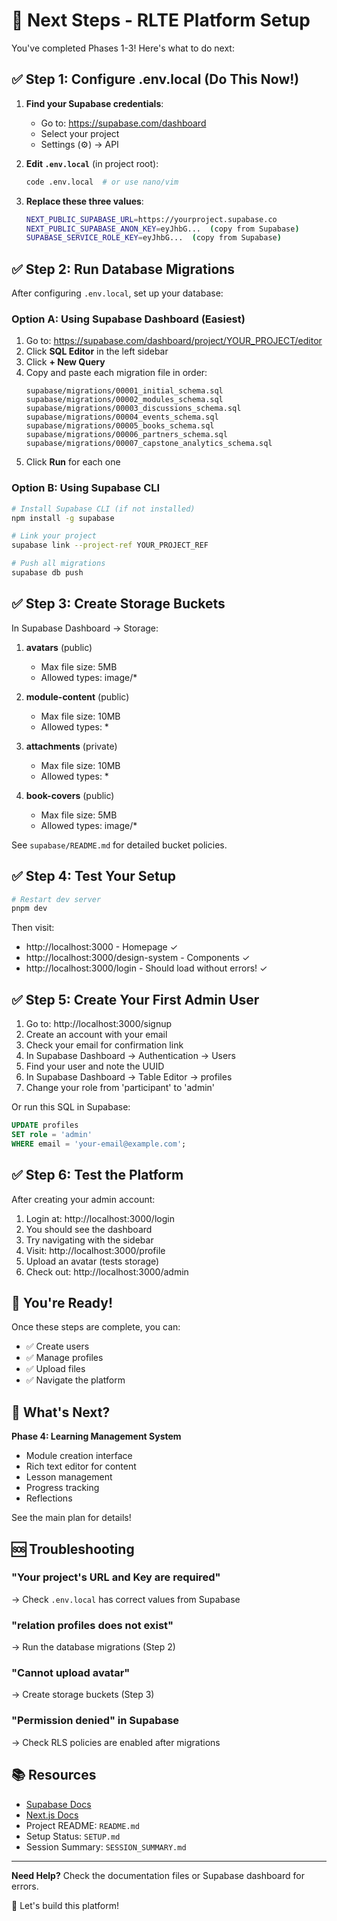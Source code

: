 # 🚀 Next Steps - RLTE Platform Setup

You've completed Phases 1-3! Here's what to do next:

## ✅ Step 1: Configure .env.local (Do This Now!)

1. **Find your Supabase credentials**:
   - Go to: https://supabase.com/dashboard
   - Select your project
   - Settings (⚙️) → API

2. **Edit `.env.local`** (in project root):
   ```bash
   code .env.local  # or use nano/vim
   ```

3. **Replace these three values**:
   ```bash
   NEXT_PUBLIC_SUPABASE_URL=https://yourproject.supabase.co
   NEXT_PUBLIC_SUPABASE_ANON_KEY=eyJhbG...  (copy from Supabase)
   SUPABASE_SERVICE_ROLE_KEY=eyJhbG...  (copy from Supabase)
   ```

## ✅ Step 2: Run Database Migrations

After configuring `.env.local`, set up your database:

### Option A: Using Supabase Dashboard (Easiest)

1. Go to: https://supabase.com/dashboard/project/YOUR_PROJECT/editor
2. Click **SQL Editor** in the left sidebar
3. Click **+ New Query**
4. Copy and paste each migration file in order:
   ```
   supabase/migrations/00001_initial_schema.sql
   supabase/migrations/00002_modules_schema.sql
   supabase/migrations/00003_discussions_schema.sql
   supabase/migrations/00004_events_schema.sql
   supabase/migrations/00005_books_schema.sql
   supabase/migrations/00006_partners_schema.sql
   supabase/migrations/00007_capstone_analytics_schema.sql
   ```
5. Click **Run** for each one

### Option B: Using Supabase CLI

```bash
# Install Supabase CLI (if not installed)
npm install -g supabase

# Link your project
supabase link --project-ref YOUR_PROJECT_REF

# Push all migrations
supabase db push
```

## ✅ Step 3: Create Storage Buckets

In Supabase Dashboard → Storage:

1. **avatars** (public)
   - Max file size: 5MB
   - Allowed types: image/*

2. **module-content** (public)
   - Max file size: 10MB
   - Allowed types: *

3. **attachments** (private)
   - Max file size: 10MB
   - Allowed types: *

4. **book-covers** (public)
   - Max file size: 5MB
   - Allowed types: image/*

See `supabase/README.md` for detailed bucket policies.

## ✅ Step 4: Test Your Setup

```bash
# Restart dev server
pnpm dev
```

Then visit:
- http://localhost:3000 - Homepage ✓
- http://localhost:3000/design-system - Components ✓
- http://localhost:3000/login - Should load without errors! ✓

## ✅ Step 5: Create Your First Admin User

1. Go to: http://localhost:3000/signup
2. Create an account with your email
3. Check your email for confirmation link
4. In Supabase Dashboard → Authentication → Users
5. Find your user and note the UUID
6. In Supabase Dashboard → Table Editor → profiles
7. Change your role from 'participant' to 'admin'

Or run this SQL in Supabase:
```sql
UPDATE profiles
SET role = 'admin'
WHERE email = 'your-email@example.com';
```

## ✅ Step 6: Test the Platform

After creating your admin account:

1. Login at: http://localhost:3000/login
2. You should see the dashboard
3. Try navigating with the sidebar
4. Visit: http://localhost:3000/profile
5. Upload an avatar (tests storage)
6. Check out: http://localhost:3000/admin

## 🎯 You're Ready!

Once these steps are complete, you can:
- ✅ Create users
- ✅ Manage profiles
- ✅ Upload files
- ✅ Navigate the platform

## 📝 What's Next?

**Phase 4: Learning Management System**
- Module creation interface
- Rich text editor for content
- Lesson management
- Progress tracking
- Reflections

See the main plan for details!

## 🆘 Troubleshooting

### "Your project's URL and Key are required"
→ Check `.env.local` has correct values from Supabase

### "relation profiles does not exist"
→ Run the database migrations (Step 2)

### "Cannot upload avatar"
→ Create storage buckets (Step 3)

### "Permission denied" in Supabase
→ Check RLS policies are enabled after migrations

## 📚 Resources

- [Supabase Docs](https://supabase.com/docs)
- [Next.js Docs](https://nextjs.org/docs)
- Project README: `README.md`
- Setup Status: `SETUP.md`
- Session Summary: `SESSION_SUMMARY.md`

---

**Need Help?** Check the documentation files or Supabase dashboard for errors.

🌲 Let's build this platform!

